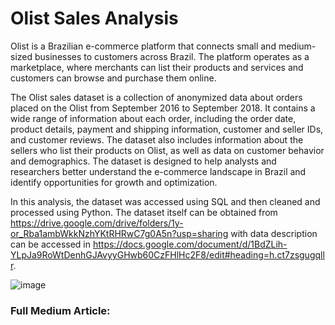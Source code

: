 # Olist Sales Analysis

Olist is a Brazilian e-commerce platform that connects small and medium-sized businesses to customers across Brazil. The platform operates as a marketplace, where merchants can list their products and services and customers can browse and purchase them online.

The Olist sales dataset is a collection of anonymized data about orders placed on the Olist from September 2016 to September 2018. It contains a wide range of information about each order, including the order date, product details, payment and shipping information, customer and seller IDs, and customer reviews. The dataset also includes information about the sellers who list their products on Olist, as well as data on customer behavior and demographics. The dataset is designed to help analysts and researchers better understand the e-commerce landscape in Brazil and identify opportunities for growth and optimization.

In this analysis, the dataset was accessed using SQL and then cleaned and processed using Python. The dataset itself can be obtained from https://drive.google.com/drive/folders/1y-or_Rba1ambWkkNzhYKtRHRwC7g0A5n?usp=sharing with data description can be accessed in https://docs.google.com/document/d/1BdZLih-YLpJa9RoWtDenhGJAvyyGHwb60CzFHlHc2F8/edit#heading=h.ct7zsgugqllr.

![image](https://github.com/user-attachments/assets/5d175c27-86cc-494f-9647-ef3b6c544529)

### Full Medium Article: 

